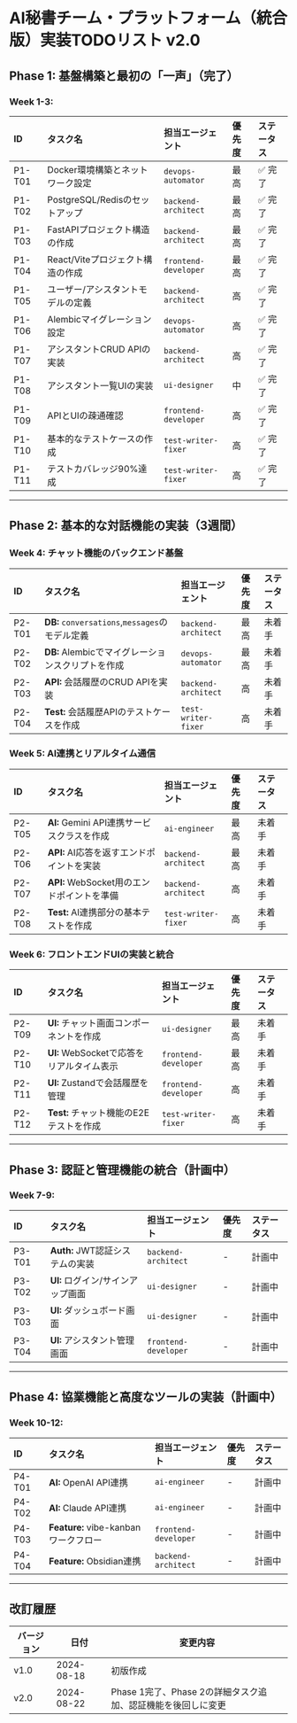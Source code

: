 # AI秘書チーム・プラットフォーム（統合版）実装TODOリスト v2.0

## Phase 1: 基盤構築と最初の「一声」（完了）

### Week 1-3:
| ID | タスク名 | 担当エージェント | 優先度 | ステータス |
| :--- | :--- | :--- | :--- | :--- |
| P1-T01 | Docker環境構築とネットワーク設定 | `devops-automator` | 最高 | ✅ 完了 |
| P1-T02 | PostgreSQL/Redisのセットアップ | `backend-architect` | 最高 | ✅ 完了 |
| P1-T03 | FastAPIプロジェクト構造の作成 | `backend-architect` | 最高 | ✅ 完了 |
| P1-T04 | React/Viteプロジェクト構造の作成 | `frontend-developer` | 最高 | ✅ 完了 |
| P1-T05 | ユーザー/アシスタントモデルの定義 | `backend-architect` | 高 | ✅ 完了 |
| P1-T06 | Alembicマイグレーション設定 | `devops-automator` | 高 | ✅ 完了 |
| P1-T07 | アシスタントCRUD APIの実装 | `backend-architect` | 高 | ✅ 完了 |
| P1-T08 | アシスタント一覧UIの実装 | `ui-designer` | 中 | ✅ 完了 |
| P1-T09 | APIとUIの疎通確認 | `frontend-developer` | 高 | ✅ 完了 |
| P1-T10 | 基本的なテストケースの作成 | `test-writer-fixer` | 高 | ✅ 完了 |
| P1-T11 | テストカバレッジ90%達成 | `test-writer-fixer` | 高 | ✅ 完了 |

---

## Phase 2: 基本的な対話機能の実装（3週間）

### Week 4: チャット機能のバックエンド基盤
| ID | タスク名 | 担当エージェント | 優先度 | ステータス |
| :--- | :--- | :--- | :--- | :--- |
| P2-T01 | **DB:** `conversations`,`messages`のモデル定義 | `backend-architect` | 最高 | 未着手 |
| P2-T02 | **DB:** Alembicでマイグレーションスクリプトを作成 | `devops-automator` | 最高 | 未着手 |
| P2-T03 | **API:** 会話履歴のCRUD APIを実装 | `backend-architect` | 高 | 未着手 |
| P2-T04 | **Test:** 会話履歴APIのテストケースを作成 | `test-writer-fixer` | 高 | 未着手 |

### Week 5: AI連携とリアルタイム通信
| ID | タスク名 | 担当エージェント | 優先度 | ステータス |
| :--- | :--- | :--- | :--- | :--- |
| P2-T05 | **AI:** Gemini API連携サービスクラスを作成 | `ai-engineer` | 最高 | 未着手 |
| P2-T06 | **API:** AI応答を返すエンドポイントを実装 | `backend-architect` | 最高 | 未着手 |
| P2-T07 | **API:** WebSocket用のエンドポイントを準備 | `backend-architect` | 高 | 未着手 |
| P2-T08 | **Test:** AI連携部分の基本テストを作成 | `test-writer-fixer` | 高 | 未着手 |

### Week 6: フロントエンドUIの実装と統合
| ID | タスク名 | 担当エージェント | 優先度 | ステータス |
| :--- | :--- | :--- | :--- | :--- |
| P2-T09 | **UI:** チャット画面コンポーネントを作成 | `ui-designer` | 最高 | 未着手 |
| P2-T10 | **UI:** WebSocketで応答をリアルタイム表示 | `frontend-developer` | 最高 | 未着手 |
| P2-T11 | **UI:** Zustandで会話履歴を管理 | `frontend-developer` | 高 | 未着手 |
| P2-T12 | **Test:** チャット機能のE2Eテストを作成 | `test-writer-fixer` | 高 | 未着手 |

---

## Phase 3: 認証と管理機能の統合（計画中）

### Week 7-9:
| ID | タスク名 | 担当エージェント | 優先度 | ステータス |
| :--- | :--- | :--- | :--- | :--- |
| P3-T01 | **Auth:** JWT認証システムの実装 | `backend-architect` | - | 計画中 |
| P3-T02 | **UI:** ログイン/サインアップ画面 | `ui-designer` | - | 計画中 |
| P3-T03 | **UI:** ダッシュボード画面 | `ui-designer` | - | 計画中 |
| P3-T04 | **UI:** アシスタント管理画面 | `frontend-developer` | - | 計画中 |

---

## Phase 4: 協業機能と高度なツールの実装（計画中）

### Week 10-12:
| ID | タスク名 | 担当エージェント | 優先度 | ステータス |
| :--- | :--- | :--- | :--- | :--- |
| P4-T01 | **AI:** OpenAI API連携 | `ai-engineer` | - | 計画中 |
| P4-T02 | **AI:** Claude API連携 | `ai-engineer` | - | 計画中 |
| P4-T03 | **Feature:** vibe-kanbanワークフロー | `frontend-developer` | - | 計画中 |
| P4-T04 | **Feature:** Obsidian連携 | `backend-architect` | - | 計画中 |

---

## 改訂履歴

| バージョン | 日付 | 変更内容 |
|-----------|------|---------|
| v1.0 | 2024-08-18 | 初版作成 |
| v2.0 | 2024-08-22 | Phase 1完了、Phase 2の詳細タスク追加、認証機能を後回しに変更 |